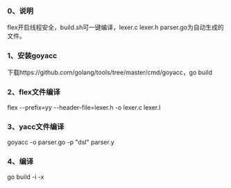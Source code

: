 ### 0、说明
flex开启线程安全，build.sh可一键编译，lexer.c lexer.h parser.go为自动生成的文件。
### 1、安装goyacc
下载https://github.com/golang/tools/tree/master/cmd/goyacc，go build
### 2、flex文件编译
flex --prefix=yy --header-file=lexer.h -o lexer.c lexer.l
### 3、yacc文件编译
goyacc -o parser.go -p "dsl" parser.y
### 4、编译
go build -i -x